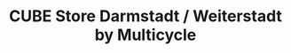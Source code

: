 ---
title: "CUBE Store Darmstadt / Weiterstadt by Multicycle"
url: /weiterstadt/cube-store-darmstadt-weiterstadt-by-multicycle/
shop: Fahrrad
---